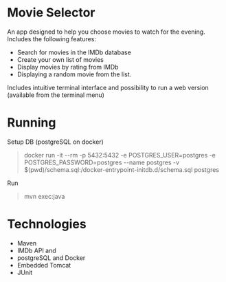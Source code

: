 # Movie Selector
An app designed to help you choose movies to watch for the evening. Includes the following features:
- Search for movies in the IMDb database
- Create your own list of movies
- Display movies by rating from IMDb
- Displaying a random movie from the list.

Includes intuitive terminal interface and possibility to run a web version (available from the terminal menu)

# Running
Setup DB (postgreSQL on docker)
> docker run -it --rm -p 5432:5432 -e POSTGRES_USER=postgres -e POSTGRES_PASSWORD=postgres --name postgres -v $(pwd)/schema.sql:/docker-entrypoint-initdb.d/schema.sql postgres

Run
> mvn exec:java
 
# Technologies
- Maven
- IMDb API and
- postgreSQL and Docker
- Embedded Tomcat
- JUnit